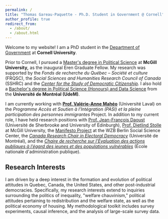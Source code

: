 ```yaml
---
permalink: /
title: "Thomas Gareau-Paquette - Ph.D. Student in Government @ Cornell"
author_profile: true
redirect_from: 
  - /about/
  - /about.html
---
```


Welcome to my website! I am a PhD student in the [Department of Government](https://government.cornell.edu/) at **Cornell University**.

Prior to Cornell, I pursued a [Master's degree in Political Science](https://www.mcgill.ca/politicalscience/grad/admissions/ma) at **McGill University,** as the inaugural Eren Graduate Fellow. My research was supported by the *Fonds de recherche du Québec – Société et culture* (FRQSC), the *Social Sciences and Humanities Research Council of Canada* (SSHRC) and the *[Center for the Study of Democratic Citizenship](https://csdc-cecd.ca/alumni/)*. I also hold a [Bachelor's degree in Political Science (Honours) and Data Science](https://pol.umontreal.ca/programmes-cours/premier-cycle/baccalaureat-science-politique/) from the **Université de Montréal (UdeM)**.

I am currently working with **[Prof. Valérie-Anne Mahéo](https://www.fss.ulaval.ca/notre-faculte/repertoire-du-personnel/valerie-anne-maheo)** (Université Laval) on the  *Programme Accès et Soutien à l’Intégration (PASI) et la pleine participation des personnes immigrantes* Project. In addition to my current role, I have held research positions with [Prof. Jean-François Daoust](https://www.usherbrooke.ca/politique-appliquee/ecole/personnel/personnel-enseignant/jean-francois-daoust) (Université de Sherbrooke and University of Edinburgh), [Prof. Dietlind Stolle](https://www.mcgill.ca/politicalscience/dietlind-stolle) at McGill University, the [Manifesto Project](https://manifesto-project.wzb.eu/) at the WZB Berlin Social Science Center, the *[Canada Research Chair in Electoral Democracy](https://www.chairedemocratie.com/)* (Université de Montréal), and the *[Chaire de recherche sur l’Évaluation des actions publiques à l’égard des jeunes et des populations vulnérables](http://crevaj.ca/)* (École nationale d'administration publique).


## Research Interests

I am driven by a deep interest in the formation and evolution of political attitudes in Quebec, Canada, the United States, and other post-industrial democracies. Specifically, my research interests extend to inquiries surrounding the politics of inequality, "welfare chauvinism," political attitudes pertaining to redistribution and the welfare state, as well as the political economy of housing. My methodological toolkit includes survey experiments, causal inference, and the analysis of large-scale survey data.

